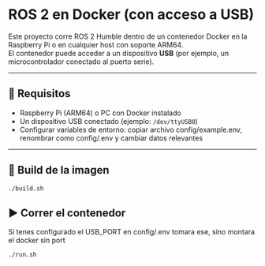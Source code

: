 # ROS 2 en Docker (con acceso a USB)

Este proyecto corre ROS 2 Humble dentro de un contenedor Docker en la Raspberry Pi o en cualquier host con soporte ARM64.  
El contenedor puede acceder a un dispositivo **USB** (por ejemplo, un microcontrolador conectado al puerto serie).

---

## 🚀 Requisitos

- Raspberry Pi (ARM64) o PC con Docker instalado  
- Un dispositivo USB conectado (ejemplo: `/dev/ttyUSB0`)  
- Configurar variables de entorno: copiar archivo config/example.env, renombrar como config/.env y cambiar datos relevantes
---

## 🔨 Build de la imagen

```bash
./build.sh
```
## ▶️ Correr el contenedor

Si tenes configurado el USB_PORT en config/.env tomara ese, sino montara el docker sin port

```bash
./run.sh
```
